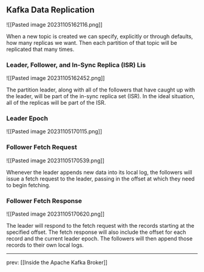 ## Kafka Data Replication

![[Pasted image 20231105162116.png]]

When a new topic is created we can specify, explicitly or through defaults, how many replicas we want. Then each partition of that topic will be replicated that many times.

### Leader, Follower, and In-Sync Replica (ISR) Lis

![[Pasted image 20231105162452.png]]

The partition leader, along with all of the followers that have caught up with the leader, will be part of the in-sync replica set (ISR). In the ideal situation, all of the replicas will be part of the ISR.


### Leader Epoch
![[Pasted image 20231105170115.png]]


### Follower Fetch Request

![[Pasted image 20231105170539.png]]

Whenever the leader appends new data into its local log, the followers will issue a fetch request to the leader, passing in the offset at which they need to begin fetching.

### Follower Fetch Response

![[Pasted image 20231105170620.png]]

The leader will respond to the fetch request with the records starting at the specified offset. The fetch response will also include the offset for each record and the current leader epoch. The followers will then append those records to their own local logs.

----

prev: [[Inside the Apache Kafka Broker]]

